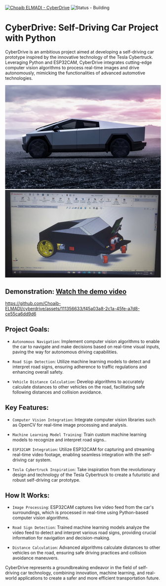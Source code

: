 [![Choaib ELMADI - CyberDrive](https://img.shields.io/badge/Choaib_ELMADI-CyberDrive-8800dd)](https://elmadichoaib.vercel.app) ![Status - Building](https://img.shields.io/badge/Status-Building-2bd729)

# CyberDrive: Self-Driving Car Project with Python

CyberDrive is an ambitious project aimed at developing a self-driving car prototype inspired by the innovative technology of the Tesla Cybertruck. Leveraging Python and ESP32CAM, CyberDrive integrates cutting-edge computer vision algorithms to process real-time images and drive autonomously, mimicking the functionalities of advanced automotive technologies.

![CyberTruck](./3D%20Models/cybertruck.jpg)
![CyberTruck 3D](./Assets/Images/cyberdrive-3d.jpg)

## Demonstration: [Watch the demo video](Assets/Demo/Video%20Demo.mp4)

https://github.com/Choaib-ELMADI/cyberdrive/assets/111356633/f45a03a8-2c1a-45fe-a7d8-ce55ca6dd9d6

## Project Goals:

- `Autonomous Navigation`: Implement computer vision algorithms to enable the car to navigate and make decisions based on real-time visual inputs, paving the way for autonomous driving capabilities.

- `Road Sign Detection`: Utilize machine learning models to detect and interpret road signs, ensuring adherence to traffic regulations and enhancing overall safety.

- `Vehicle Distance Calculation`: Develop algorithms to accurately calculate distances to other vehicles on the road, facilitating safe following distances and collision avoidance.

## Key Features:

- `Computer Vision Integration`: Integrate computer vision libraries such as OpenCV for real-time image processing and analysis.

- `Machine Learning Model Training`: Train custom machine learning models to recognize and interpret road signs..

- `ESP32CAM Integration`: Utilize ESP32CAM for capturing and streaming real-time video footage, enabling seamless integration with the self-driving car system.

- `Tesla Cybertruck Inspiration`: Take inspiration from the revolutionary design and technology of the Tesla Cybertruck to create a futuristic and robust self-driving car prototype.

## How It Works:

- `Image Processing`: ESP32CAM captures live video feed from the car's surroundings, which is processed in real-time using Python-based computer vision algorithms.

- `Road Sign Detection`: Trained machine learning models analyze the video feed to detect and interpret various road signs, providing crucial information for navigation and decision-making.

- `Distance Calculation`: Advanced algorithms calculate distances to other vehicles on the road, ensuring safe driving practices and collision avoidance maneuvers.

CyberDrive represents a groundbreaking endeavor in the field of self-driving car technology, combining innovation, machine learning, and real-world applications to create a safer and more efficient transportation future.
